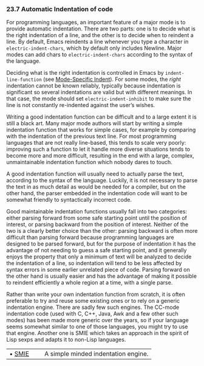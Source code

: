 

### 23.7 Automatic Indentation of code

For programming languages, an important feature of a major mode is to provide automatic indentation. There are two parts: one is to decide what is the right indentation of a line, and the other is to decide when to reindent a line. By default, Emacs reindents a line whenever you type a character in `electric-indent-chars`, which by default only includes Newline. Major modes can add chars to `electric-indent-chars` according to the syntax of the language.

Deciding what is the right indentation is controlled in Emacs by `indent-line-function` (see [Mode-Specific Indent](Mode_002dSpecific-Indent.html)). For some modes, the *right* indentation cannot be known reliably, typically because indentation is significant so several indentations are valid but with different meanings. In that case, the mode should set `electric-indent-inhibit` to make sure the line is not constantly re-indented against the user’s wishes.

Writing a good indentation function can be difficult and to a large extent it is still a black art. Many major mode authors will start by writing a simple indentation function that works for simple cases, for example by comparing with the indentation of the previous text line. For most programming languages that are not really line-based, this tends to scale very poorly: improving such a function to let it handle more diverse situations tends to become more and more difficult, resulting in the end with a large, complex, unmaintainable indentation function which nobody dares to touch.

A good indentation function will usually need to actually parse the text, according to the syntax of the language. Luckily, it is not necessary to parse the text in as much detail as would be needed for a compiler, but on the other hand, the parser embedded in the indentation code will want to be somewhat friendly to syntactically incorrect code.

Good maintainable indentation functions usually fall into two categories: either parsing forward from some safe starting point until the position of interest, or parsing backward from the position of interest. Neither of the two is a clearly better choice than the other: parsing backward is often more difficult than parsing forward because programming languages are designed to be parsed forward, but for the purpose of indentation it has the advantage of not needing to guess a safe starting point, and it generally enjoys the property that only a minimum of text will be analyzed to decide the indentation of a line, so indentation will tend to be less affected by syntax errors in some earlier unrelated piece of code. Parsing forward on the other hand is usually easier and has the advantage of making it possible to reindent efficiently a whole region at a time, with a single parse.

Rather than write your own indentation function from scratch, it is often preferable to try and reuse some existing ones or to rely on a generic indentation engine. There are sadly few such engines. The CC-mode indentation code (used with C, C++, Java, Awk and a few other such modes) has been made more generic over the years, so if your language seems somewhat similar to one of those languages, you might try to use that engine. Another one is SMIE which takes an approach in the spirit of Lisp sexps and adapts it to non-Lisp languages.

|                     |    |                                     |
| :------------------ | -- | :---------------------------------- |
| • [SMIE](SMIE.html) |    | A simple minded indentation engine. |
